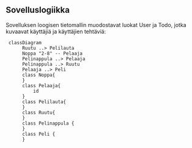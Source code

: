 ## Sovelluslogiikka

Sovelluksen loogisen tietomallin muodostavat luokat User ja Todo, jotka kuvaavat käyttäjiä ja käyttäjien tehtäviä:

```mermaid
 classDiagram
      Ruutu ..> Pelilauta
      Noppa "2-8" -- Pelaaja
      Pelinappula ..> Pelaaja
      Pelinappula ..> Ruutu
      Pelaaja ..> Peli
      class Noppa{
      }
      class Pelaaja{
          id
      }
      class Pelilauta{
      }
      class Ruutu{
      }
      class Pelinappula {
      }
      class Peli {
      }
```
